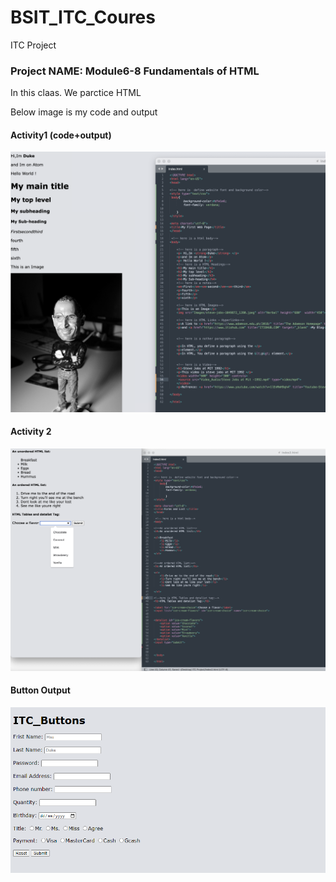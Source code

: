 # BSIT_ITC_Coures
ITC Project
### Project NAME:  Module6-8 Fundamentals of HTML 

In this claas. We parctice HTML 

Below image is my code and output

#### Activity1 (code+output)
![](Image/Snipaste_2022-10-21_08-51-39.png) 

#### Activity 2
![](Image/Snipaste_2022-10-21_10-23-57.png) 

#### Button Output
![](Image/Snipaste_2022-11-25_08-33-36.png)
